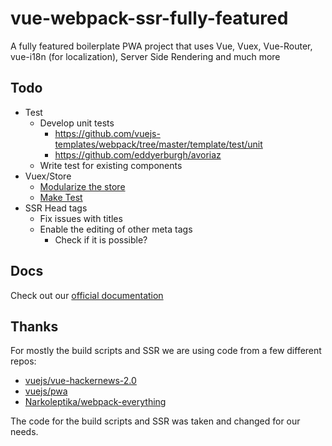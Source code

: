 # vue-webpack-ssr-fully-featured

A fully featured boilerplate PWA project that uses Vue, Vuex, Vue-Router, vue-i18n (for localization), Server Side Rendering and much more

## Todo

* Test
	* Develop unit tests
		* https://github.com/vuejs-templates/webpack/tree/master/template/test/unit
		* https://github.com/eddyerburgh/avoriaz
	* Write test for existing components
* Vuex/Store
	* [Modularize the store](https://vuex.vuejs.org/en/modules.html)
	* [Make Test](https://vuex.vuejs.org/en/testing.html)
* SSR Head tags
	* Fix issues with titles
	* Enable the editing of other meta tags
		* Check if it is possible?

## Docs

Check out our [official documentation](docs/Index.md)

## Thanks

For mostly the build scripts and SSR we are using code from a few different repos:

* [vuejs/vue-hackernews-2.0](https://github.com/vuejs/vue-hackernews-2.0)
* [vuejs/pwa](https://github.com/vuejs/pwa/)
* [Narkoleptika/webpack-everything](https://github.com/Narkoleptika/webpack-everything)

The code for the build scripts and SSR was taken and changed for our needs.
